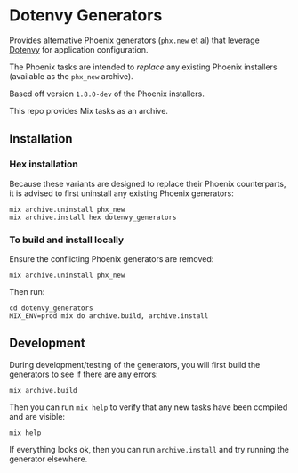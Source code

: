 # Dotenvy Generators

Provides alternative Phoenix generators (`phx.new` et al) that leverage [Dotenvy](https://hexdocs.pm/dotenvy/) for application configuration.

The Phoenix tasks are intended to *replace* any existing Phoenix installers (available as the `phx_new` archive).

Based off version `1.8.0-dev` of the Phoenix installers.

This repo provides Mix tasks as an archive.

## Installation

### Hex installation

Because these variants are designed to replace their Phoenix counterparts, it is advised to first uninstall any existing Phoenix generators:

    mix archive.uninstall phx_new
    mix archive.install hex dotenvy_generators

### To build and install locally

Ensure the conflicting Phoenix generators are removed:

    mix archive.uninstall phx_new

Then run:

    cd dotenvy_generators
    MIX_ENV=prod mix do archive.build, archive.install

## Development

During development/testing of the generators, you will first build the generators to see if there are any errors:

    mix archive.build

Then you can run `mix help` to verify that any new tasks have been compiled and are visible:

    mix help

If everything looks ok, then you can run `archive.install` and try running the generator elsewhere.
